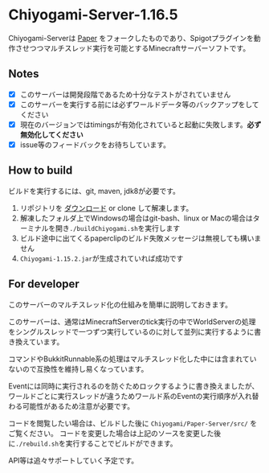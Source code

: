 Chiyogami-Server-1.16.5
===========

Chiyogami-Serverは [Paper](https://github.com/PaperMC/Paper) をフォークしたものであり、Spigotプラグインを動作させつつマルチスレッド実行を可能とするMinecraftサーバーソフトです。

Notes
------
- [x] このサーバーは開発段階であるため十分なテストがされていません
- [x] このサーバーを実行する前には必ずワールドデータ等のバックアップをしてください
- [x] 現在のバージョンではtimingsが有効化されていると起動に失敗します。**必ず無効化してください**
- [x] issue等のフィードバックをお待ちしています。

How to build
------

ビルドを実行するには、git, maven, jdk8が必要です。

1. リポジトリを [ダウンロード](https://codeload.github.com/Be4rJP/Chiyogami-Server-1.16.5/zip/refs/heads/master) or clone して解凍します。
2. 解凍したフォルダ上でWindowsの場合はgit-bash、linux or Macの場合はターミナルを開き```./buildChiyogami.sh```を実行します
3. ビルド途中に出てくるpaperclipのビルド失敗メッセージは無視しても構いません
4. ```Chiyogami-1.15.2.jar```が生成されていれば成功です

For developer
------

このサーバーのマルチスレッド化の仕組みを簡単に説明しておきます。

このサーバーは、通常はMinecraftServerのtick実行の中でWorldServerの処理をシングルスレッドで一つずつ実行しているのに対して並列に実行するように書き換えています。

コマンドやBukkitRunnable系の処理はマルチスレッド化した中には含まれていないので互換性を維持し易くなっています。

Eventには同時に実行されるのを防ぐためロックするように書き換えましたが、ワールドごとに実行スレッドが違うためワールド系のEventの実行順序が入れ替わる可能性があるため注意が必要です。

コードを閲覧したい場合は、ビルドした後に ```Chiyogami/Paper-Server/src/``` をご覧ください。
コードを変更した場合は上記のソースを変更した後に```./rebuild.sh```を実行することでビルドができます。

API等は追々サポートしていく予定です。